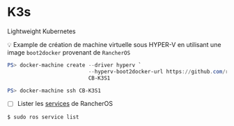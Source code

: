 # K3s

Lightweight Kubernetes


:bulb: Example de création de machine virtuelle sous HYPER-V en utilisant une image `boot2docker` provenant de `RancherOS`

```powershell
PS> docker-machine create --driver hyperv `
                          --hyperv-boot2docker-url https://github.com/rancher/os/releases/download/v1.5.7/rancheros-hyperv.iso `
                          CB-K3S1
```



```powershell
PS> docker-machine ssh CB-K3S1
```

- [ ] Lister les [services](https://rancher.com/docs/os/v1.x/en/system-services/) de RancherOS 

```
$ sudo ros service list
```
